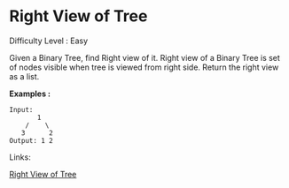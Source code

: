 # Right View of Tree

Difficulty Level : Easy

Given a Binary Tree, find Right view of it. Right view of a Binary Tree is set of nodes visible when tree is viewed from right side. Return the right view as a list. 

**Examples :**

```
Input:
       1
    /    \
   3      2
Output: 1 2
```

Links:

[Right View of Tree](https://www.geeksforgeeks.org/problems/right-view-of-binary-tree/1)

